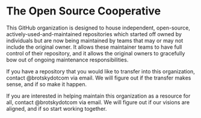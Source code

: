# The Open Source Cooperative

This GitHub organization is designed to house independent, open-source, actively-used-and-maintained repositories which started off owned by individuals but are now being maintained by teams that may or may not include the original owner. It allows these maintainer teams to have full control of their repository, and it allows the original owners to gracefully bow out of ongoing maintenance responsibilities.

If you have a repository that you would like to transfer into this organization, contact @brotskydotcom via email. We will figure out if the transfer makes sense, and if so make it happen.

If you are interested in helping maintain this organization as a resource for all, contact @brotskydotcom via email. We will figure out if our visions are aligned, and if so start working together.
